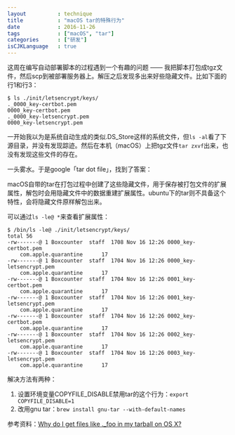 ```yaml
---
layout          : technique
title           : "macOS tar的特殊行为"
date            : 2016-11-26
tags            : ["macOS", "tar"]
categories      : ["研发"]
isCJKLanguage   : true
---
```


这周在编写自动部署脚本的过程遇到一个有趣的问题 —— 我把脚本打包成tgz文件，然后scp到被部署服务器上。解压之后发现多出来好些隐藏文件。比如下面的行1和行3：

```
$ ls ./init/letsencrypt/keys/
._0000_key-certbot.pem
0000_key-certbot.pem
._0000_key-letsencrypt.pem
0000_key-letsencrypt.pem
```

一开始我以为是系统自动生成的类似.DS_Store这样的系统文件，但`ls -al`看了下源目录，并没有发现踪迹。然后在本机（macOS）上把tgz文件`tar zxvf`出来，也没有发现这些文件的存在。

一头雾水。于是google「tar dot file」，找到了答案：

macOS自带的tar在打包过程中创建了这些隐藏文件，用于保存被打包文件的扩展属性，解包时会用隐藏文件中的数据重建扩展属性。ubuntu下的tar则不具备这个特性，会将隐藏文件原样解包出来。

可以通过`ls -le@ *`来查看扩展属性：

```
$ /bin/ls -le@ ./init/letsencrypt/keys/
total 56
-rw-------@ 1 Boxcounter  staff  1708 Nov 16 12:26 0000_key-certbot.pem
	com.apple.quarantine	  17
-rw-------@ 1 Boxcounter  staff  1704 Nov 16 12:26 0000_key-letsencrypt.pem
	com.apple.quarantine	  17
-rw-------@ 1 Boxcounter  staff  1704 Nov 16 12:26 0001_key-certbot.pem
	com.apple.quarantine	  17
-rw-------@ 1 Boxcounter  staff  1704 Nov 16 12:26 0001_key-letsencrypt.pem
	com.apple.quarantine	  17
-rw-------@ 1 Boxcounter  staff  1704 Nov 16 12:26 0002_key-certbot.pem
	com.apple.quarantine	  17
-rw-------@ 1 Boxcounter  staff  1704 Nov 16 12:26 0002_key-letsencrypt.pem
	com.apple.quarantine	  17
-rw-------@ 1 Boxcounter  staff  1704 Nov 16 12:26 0003_key-letsencrypt.pem
	com.apple.quarantine	  17
```

解决方法有两种：

1. 设置环境变量COPYFILE_DISABLE禁用tar的这个行为：`export COPYFILE_DISABLE=1`
2. 改用gnu tar：`brew install gnu-tar --with-default-names`

参考资料：[Why do I get files like ._foo in my tarball on OS X?](http://superuser.com/a/61188)

